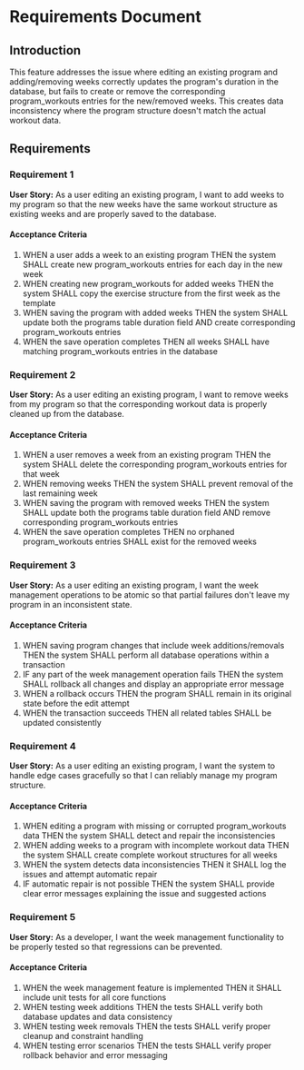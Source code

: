 # Requirements Document

## Introduction

This feature addresses the issue where editing an existing program and adding/removing weeks correctly updates the program's duration in the database, but fails to create or remove the corresponding program_workouts entries for the new/removed weeks. This creates data inconsistency where the program structure doesn't match the actual workout data.

## Requirements

### Requirement 1

**User Story:** As a user editing an existing program, I want to add weeks to my program so that the new weeks have the same workout structure as existing weeks and are properly saved to the database.

#### Acceptance Criteria

1. WHEN a user adds a week to an existing program THEN the system SHALL create new program_workouts entries for each day in the new week
2. WHEN creating new program_workouts for added weeks THEN the system SHALL copy the exercise structure from the first week as the template
3. WHEN saving the program with added weeks THEN the system SHALL update both the programs table duration field AND create corresponding program_workouts entries
4. WHEN the save operation completes THEN all weeks SHALL have matching program_workouts entries in the database

### Requirement 2

**User Story:** As a user editing an existing program, I want to remove weeks from my program so that the corresponding workout data is properly cleaned up from the database.

#### Acceptance Criteria

1. WHEN a user removes a week from an existing program THEN the system SHALL delete the corresponding program_workouts entries for that week
2. WHEN removing weeks THEN the system SHALL prevent removal of the last remaining week
3. WHEN saving the program with removed weeks THEN the system SHALL update both the programs table duration field AND remove corresponding program_workouts entries
4. WHEN the save operation completes THEN no orphaned program_workouts entries SHALL exist for the removed weeks

### Requirement 3

**User Story:** As a user editing an existing program, I want the week management operations to be atomic so that partial failures don't leave my program in an inconsistent state.

#### Acceptance Criteria

1. WHEN saving program changes that include week additions/removals THEN the system SHALL perform all database operations within a transaction
2. IF any part of the week management operation fails THEN the system SHALL rollback all changes and display an appropriate error message
3. WHEN a rollback occurs THEN the program SHALL remain in its original state before the edit attempt
4. WHEN the transaction succeeds THEN all related tables SHALL be updated consistently

### Requirement 4

**User Story:** As a user editing an existing program, I want the system to handle edge cases gracefully so that I can reliably manage my program structure.

#### Acceptance Criteria

1. WHEN editing a program with missing or corrupted program_workouts data THEN the system SHALL detect and repair the inconsistencies
2. WHEN adding weeks to a program with incomplete workout data THEN the system SHALL create complete workout structures for all weeks
3. WHEN the system detects data inconsistencies THEN it SHALL log the issues and attempt automatic repair
4. IF automatic repair is not possible THEN the system SHALL provide clear error messages explaining the issue and suggested actions

### Requirement 5

**User Story:** As a developer, I want the week management functionality to be properly tested so that regressions can be prevented.

#### Acceptance Criteria

1. WHEN the week management feature is implemented THEN it SHALL include unit tests for all core functions
2. WHEN testing week additions THEN the tests SHALL verify both database updates and data consistency
3. WHEN testing week removals THEN the tests SHALL verify proper cleanup and constraint handling
4. WHEN testing error scenarios THEN the tests SHALL verify proper rollback behavior and error messaging